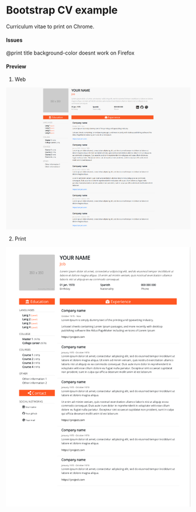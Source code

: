 Bootstrap CV example
====================

Curriculum vitae to print on Chrome.


#### Issues

@print title background-color doesnt work on Firefox 


#### Preview

1. Web

[![Preview](preview.png)](https://github.com/Yurujai/CVExample)


2. Print

[![Preview](print_preview.png)](https://github.com/Yurujai/CVExample)